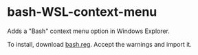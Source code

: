 # bash-WSL-context-menu
Adds a "Bash" context menu option in Windows Explorer.

To install, download [bash.reg](https://github.com/Manouchehri/bash-WSL-context-menu/releases/download/v1/bash.reg). Accept the warnings and import it.
